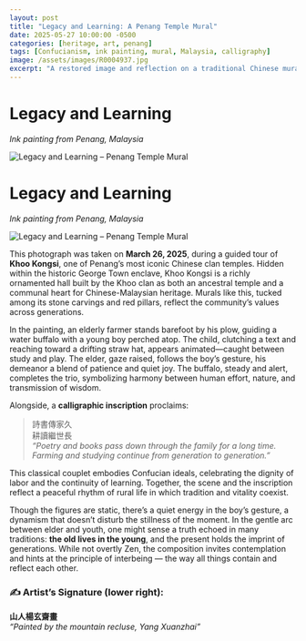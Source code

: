 ```yaml
---
layout: post
title: "Legacy and Learning: A Penang Temple Mural"
date: 2025-05-27 10:00:00 -0500
categories: [heritage, art, penang]
tags: [Confucianism, ink painting, mural, Malaysia, calligraphy]
image: /assets/images/R0004937.jpg
excerpt: "A restored image and reflection on a traditional Chinese mural in Penang, celebrating the enduring values of study, labor, and lineage."
---
```


# Legacy and Learning  
*Ink painting from Penang, Malaysia*

![Legacy and Learning – Penang Temple Mural](/assets/images/R0004937.jpg)
# Legacy and Learning  
*Ink painting from Penang, Malaysia*

![Legacy and Learning – Penang Temple Mural](/assets/images/R0004937.jpg)

This photograph was taken on **March 26, 2025**, during a guided tour of **Khoo Kongsi**, one of Penang’s most iconic Chinese clan temples. Hidden within the historic George Town enclave, Khoo Kongsi is a richly ornamented hall built by the Khoo clan as both an ancestral temple and a communal heart for Chinese-Malaysian heritage. Murals like this, tucked among its stone carvings and red pillars, reflect the community’s values across generations.

In the painting, an elderly farmer stands barefoot by his plow, guiding a water buffalo with a young boy perched atop. The child, clutching a text and reaching toward a drifting straw hat, appears animated—caught between study and play. The elder, gaze raised, follows the boy’s gesture, his demeanor a blend of patience and quiet joy. The buffalo, steady and alert, completes the trio, symbolizing harmony between human effort, nature, and transmission of wisdom.

Alongside, a **calligraphic inscription** proclaims:

> 詩書傳家久  
> 耕讀繼世長  
> *“Poetry and books pass down through the family for a long time.  
> Farming and studying continue from generation to generation.”*

This classical couplet embodies Confucian ideals, celebrating the dignity of labor and the continuity of learning. Together, the scene and the inscription reflect a peaceful rhythm of rural life in which tradition and vitality coexist.

Though the figures are static, there’s a quiet energy in the boy’s gesture, a dynamism that doesn’t disturb the stillness of the moment. In the gentle arc between elder and youth, one might sense a truth echoed in many traditions: **the old lives in the young**, and the present holds the imprint of generations. While not overtly Zen, the composition invites contemplation and hints at the principle of interbeing — the way all things contain and reflect each other.

### ✍️ Artist’s Signature (lower right):  
**山人楊玄齋畫**  
*“Painted by the mountain recluse, Yang Xuanzhai”*